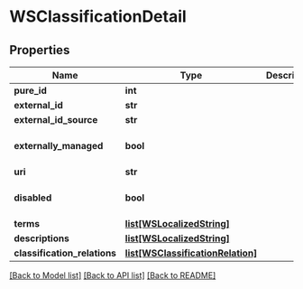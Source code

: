 # WSClassificationDetail

## Properties
Name | Type | Description | Notes
------------ | ------------- | ------------- | -------------
**pure_id** | **int** |  | [optional] 
**external_id** | **str** |  | [optional] 
**external_id_source** | **str** |  | [optional] 
**externally_managed** | **bool** |  | [optional] [default to False]
**uri** | **str** |  | [optional] 
**disabled** | **bool** |  | [optional] [default to False]
**terms** | [**list[WSLocalizedString]**](WSLocalizedString.md) |  | [optional] 
**descriptions** | [**list[WSLocalizedString]**](WSLocalizedString.md) |  | [optional] 
**classification_relations** | [**list[WSClassificationRelation]**](WSClassificationRelation.md) |  | [optional] 

[[Back to Model list]](../README.md#documentation-for-models) [[Back to API list]](../README.md#documentation-for-api-endpoints) [[Back to README]](../README.md)



